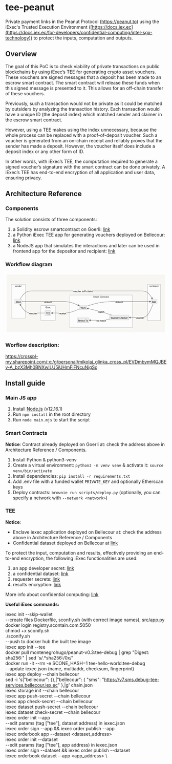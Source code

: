 # tee-peanut

Private payment links in the Peanut Protocol (https://peanut.to) using the iExec's Trusted Execution Environment ([https://docs.iex.ec](https://docs.iex.ec/for-developers/confidential-computing/intel-sgx-technology)) to protect the inputs, computation and outputs.

## Overview

The goal of this PoC is to check viability of private transactions on public blockchains by using iExec’s TEE for generating crypto asset vouchers. These vouchers are signed messages that a deposit has been made to an escrow smart contract. The smart contract will release these funds when this signed message is presented to it. This allows for an off-chain transfer of these vouchers.

Previously, such a transaction would not be private as it could be matched by outsiders by analyzing the transaction history. Each transaction would have a unique ID (the deposit index) which matched sender and claimer in the escrow smart contract.

However, using a TEE makes using the index unnecessary, because the whole process can be replaced with a proof-of-deposit voucher. Such a voucher is generated from an on-chain receipt and reliably proves that the sender has made a deposit. However, the voucher itself does include a deposit index or any other form of ID.

In other words, with iExec’s TEE, the computation required to generate a signed voucher’s signature with the smart contract can be done privately. A iExec’s TEE has end-to-end encryption of all application and user data, ensuring privacy.

## Architecture Reference

### Components

The solution consists of three components:

1. a Solidity escrow smartcontract on Goerli: [link](https://goerli.etherscan.io/address/0x801B9a3121662272844386e1D449dE4867efb43F)
2. a Python iExec TEE app for generating vouchers deployed on Bellecour: [link](https://explorer.iex.ec/bellecour/app/0xd09a816944332207f956e662e3ab178d0347bcf8)
3. a NodeJS app that simulates the interactions and later can be used in frontend app for the depositor and recipient: [link](/main.mjs)

### Workflow diagram

![Workflow diagram for voucher generation](diagram.png)

### Worflow description:

https://crosspl-my.sharepoint.com/:x:/g/personal/mikolaj_glinka_cross_pl/EVDmbymMQJBEv-A_bzX3Mh0BNXwILU5jUHmFiFNcuNjgSg

## Install guide

### Main JS app

1. Install [Node.js](https://nodejs.org/en/download/) (v12.16.1)
2. Run `npm install` in the root directory
3. Run `node main.mjs` to start the script

### Smart Contracts

**Notice**: Contract already deployed on Goerli at: check the address above in Architecture Reference / Components.

1. Install Python & python3-venv
2. Create a virtual environment: `python3 -m venv venv` & activate it: `source venv/bin/activate`
3. Install dependencies: `pip install -r requirements.txt`
4. Add .env file with a funded wallet `PRIVATE_KEY` and optionally Etherscan keys
5. Deploy contracts: `brownie run scripts/deploy.py` (optionally, you can specify a network with `--network <network>`)

### TEE

**Notice**:

- Enclave iexec application deployed on Bellecour at: check the address above in Architecture Reference / Components
- Confidential dataset deployed on Bellecour at [link](https://explorer.iex.ec/bellecour/dataset/0xe7d615d87fd6524f7c9d6ac30123c0b8b9eb473c)

To protect the input, computation and results, effectively providing an end-to-end encryption, the following iExec functionalities are used:

1. an app developer secret: [link](https://docs.iex.ec/for-developers/confidential-computing/app-developer-secret)
2. a confidential dataset: [link](https://docs.iex.ec/for-developers/confidential-computing/sgx-encrypted-dataset)
3. requester secrets: [link](https://docs.iex.ec/for-developers/confidential-computing/requester-secrets)
4. results encryption: [link](https://docs.iex.ec/for-developers/confidential-computing/end-to-end-encryption)

More info about confidential computing: [link](https://docs.iex.ec/for-developers/confidential-computing/intel-sgx-technology)

**Useful iExec commands:**

iexec init --skip-wallet \
--create files Dockerfile, sconfiy.sh (with correct image names), src/app.py \
docker login registry.scontain.com:5050 \
chmod +x sconify.sh \
./sconify.sh \
--push to docker hub the built tee image \
iexec app init --tee \
docker pull montenegrohugo/peanut-v0.3:tee-debug | grep "Digest: sha256:" | sed 's/.\*sha256:/0x/' \
docker run -it --rm -e SCONE_HASH=1 tee-hello-world:tee-debug \
--update iexec.json (name, multiaddr, checksum, fingerprint) \
iexec app deploy --chain bellecour \
sed -i 's|"bellecour": {},|"bellecour": { "sms": "https://v7.sms.debug-tee-services.bellecour.iex.ec" },|g' chain.json \
iexec storage init --chain bellecour \
iexec app push-secret --chain bellecour \
iexec app check-secret --chain bellecour \
iexec dataset push-secret --chain bellecour \
iexec dataset check-secret --chain bellecour \
iexec order init --app \
--edit params (tag ["tee"], dataset address) in iexec.json \
iexec order sign --app && iexec order publish --app \
iexec orderbook app <your app address> --dataset <dataset_address> \
iexec order init --dataset \
--edit params (tag ["tee"], app address) in iexec.json \
iexec order sign --dataset && iexec order publish --dataset \
iexec orderbook dataset <your dataset address> --app <app_address> \
